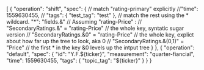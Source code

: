 [
  {
    "operation": "shift",
    "spec": {
      // match "rating-primary" explicitly
      //"time": 1559630455,
      // "tags": { "test_tag": "test" },
      // match the rest using the * wildcard.
      "*": "fields.&"
        // Assuming "rating-Price" :
        // "SecondaryRatings.&" = "rating-Price"   // the whole key, syntatic sugar version
        // "SecondaryRatings.&0" = "rating-Price"  // the whole key, explict about how far up the tree to look, aka 0
        // "SecondaryRatings.&(0,1)" = "Price"     // the first * in the key &0 levels up the intput tree
    }
  },
  {
    "operation": "default",
    "spec": {
      "id": "Y.F.${ticker}",
      "measurement": "quarter-fiancial",
      "time": 1559630455,
      "tags": { "topic_tag": "${ticker}" }
    }
}